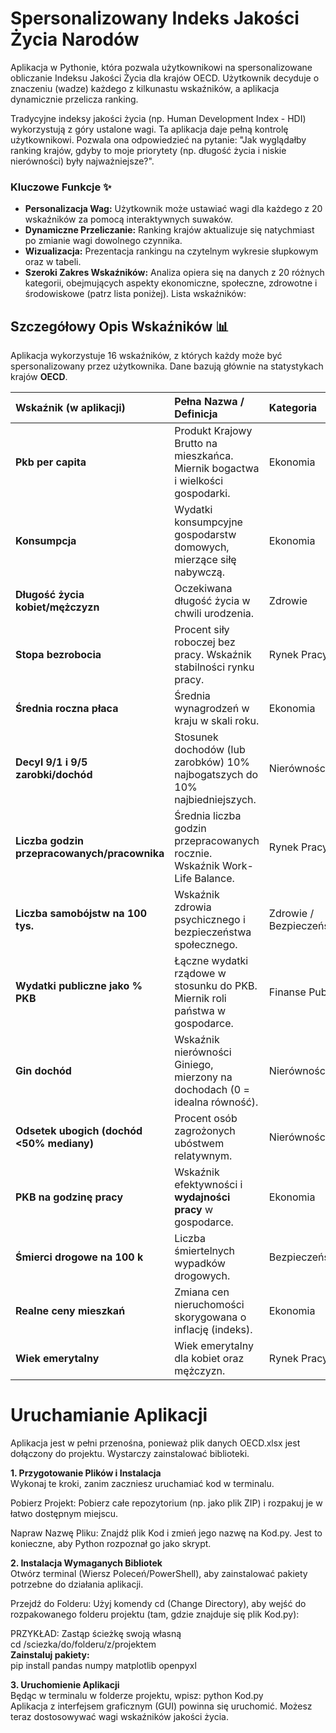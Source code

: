 # Spersonalizowany Indeks Jakości Życia Narodów
Aplikacja w Pythonie, która pozwala użytkownikowi na spersonalizowane obliczanie Indeksu Jakości Życia dla krajów OECD. Użytkownik decyduje o znaczeniu (wadze) każdego z kilkunastu wskaźników, a aplikacja dynamicznie przelicza ranking.

Tradycyjne indeksy jakości życia (np. Human Development Index - HDI) wykorzystują z góry ustalone wagi. Ta aplikacja daje pełną kontrolę użytkownikowi. Pozwala ona odpowiedzieć na pytanie: "Jak wyglądałby ranking krajów, gdyby to moje priorytety (np. długość życia i niskie nierówności) były najważniejsze?".
### Kluczowe Funkcje ✨

* **Personalizacja Wag:** Użytkownik może ustawiać wagi  dla każdego z 20 wskaźników za pomocą interaktywnych suwaków.
* **Dynamiczne Przeliczanie:** Ranking krajów aktualizuje się natychmiast po zmianie wagi dowolnego czynnika.
* **Wizualizacja:** Prezentacja rankingu na czytelnym wykresie słupkowym oraz w tabeli.
* **Szeroki Zakres Wskaźników:** Analiza opiera się na danych z 20 różnych kategorii, obejmujących aspekty ekonomiczne, społeczne, zdrowotne i środowiskowe (patrz lista poniżej).
Lista wskaźników:
## Szczegółowy Opis Wskaźników 📊

Aplikacja wykorzystuje 16 wskaźników, z których każdy może być spersonalizowany przez użytkownika. Dane bazują głównie na statystykach krajów **OECD**.

| Wskaźnik (w aplikacji) | Pełna Nazwa / Definicja | Kategoria |
| :--- | :--- | :--- |
| **Pkb per capita** | Produkt Krajowy Brutto na mieszkańca. Miernik bogactwa i wielkości gospodarki. | Ekonomia |
| **Konsumpcja** | Wydatki konsumpcyjne gospodarstw domowych, mierzące siłę nabywczą. | Ekonomia |
| **Długość życia kobiet/mężczyzn** | Oczekiwana długość życia w chwili urodzenia. | Zdrowie |
| **Stopa bezrobocia** | Procent siły roboczej bez pracy. Wskaźnik stabilności rynku pracy. | Rynek Pracy |
| **Średnia roczna płaca** | Średnia wynagrodzeń w kraju w skali roku. | Ekonomia |
| **Decyl 9/1 i 9/5 zarobki/dochód** | Stosunek dochodów (lub zarobków) 10% najbogatszych do 10% najbiedniejszych. | Nierówności |
| **Liczba godzin przepracowanych/pracownika** | Średnia liczba godzin przepracowanych rocznie. Wskaźnik Work-Life Balance. | Rynek Pracy |
| **Liczba samobójstw na 100 tys.** | Wskaźnik zdrowia psychicznego i bezpieczeństwa społecznego. | Zdrowie / Bezpieczeństwo |
| **Wydatki publiczne jako \% PKB** | Łączne wydatki rządowe w stosunku do PKB. Miernik roli państwa w gospodarce. | Finanse Publ. |
| **Gin dochód** | Wskaźnik nierówności Giniego, mierzony na dochodach (0 = idealna równość). | Nierówności |
| **Odsetek ubogich (dochód <50% mediany)** | Procent osób zagrożonych ubóstwem relatywnym. | Nierówności |
| **PKB na godzinę pracy** | Wskaźnik efektywności i **wydajności pracy** w gospodarce. | Ekonomia |
| **Śmierci drogowe na 100 k** | Liczba śmiertelnych wypadków drogowych. | Bezpieczeństwo |
| **Realne ceny mieszkań** | Zmiana cen nieruchomości skorygowana o inflację (indeks). | Ekonomia |
| **Wiek emerytalny** | Wiek emerytalny dla kobiet oraz mężczyzn. | Rynek Pracy |

# Uruchamianie Aplikacji   
Aplikacja jest w pełni przenośna, ponieważ plik danych OECD.xlsx jest dołączony do projektu. Wystarczy zainstalować biblioteki.

**1. Przygotowanie Plików i Instalacja**  
Wykonaj te kroki, zanim zaczniesz uruchamiać kod w terminalu.

Pobierz Projekt: Pobierz całe repozytorium (np. jako plik ZIP) i rozpakuj je w łatwo dostępnym miejscu.

Napraw Nazwę Pliku: Znajdź plik Kod i zmień jego nazwę na Kod.py. Jest to konieczne, aby Python rozpoznał go jako skrypt.

**2. Instalacja Wymaganych Bibliotek**  
Otwórz terminal (Wiersz Poleceń/PowerShell), aby zainstalować pakiety potrzebne do działania aplikacji.

Przejdź do Folderu: Użyj komendy cd (Change Directory), aby wejść do rozpakowanego folderu projektu (tam, gdzie znajduje się plik Kod.py):


PRZYKŁAD: Zastąp ścieżkę swoją własną  
cd /sciezka/do/folderu/z/projektem  
**Zainstaluj pakiety:**  
pip install pandas numpy matplotlib openpyxl  

**3. Uruchomienie Aplikacji**   
Będąc w terminalu w folderze projektu, wpisz:
python Kod.py  
Aplikacja z interfejsem graficznym (GUI) powinna się uruchomić. Możesz teraz dostosowywać wagi wskaźników jakości życia.
